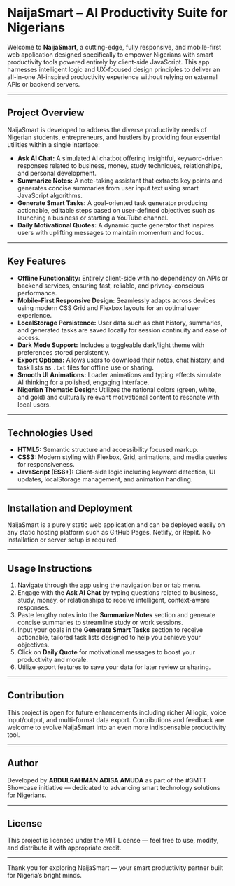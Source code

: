 # NaijaSmart – AI Productivity Suite for Nigerians

Welcome to **NaijaSmart**, a cutting-edge, fully responsive, and mobile-first web application designed specifically to empower Nigerians with smart productivity tools powered entirely by client-side JavaScript. This app harnesses intelligent logic and UX-focused design principles to deliver an all-in-one AI-inspired productivity experience without relying on external APIs or backend servers.

---

## Project Overview

NaijaSmart is developed to address the diverse productivity needs of Nigerian students, entrepreneurs, and hustlers by providing four essential utilities within a single interface:

- **Ask AI Chat:** A simulated AI chatbot offering insightful, keyword-driven responses related to business, money, study techniques, relationships, and personal development.
- **Summarize Notes:** A note-taking assistant that extracts key points and generates concise summaries from user input text using smart JavaScript algorithms.
- **Generate Smart Tasks:** A goal-oriented task generator producing actionable, editable steps based on user-defined objectives such as launching a business or starting a YouTube channel.
- **Daily Motivational Quotes:** A dynamic quote generator that inspires users with uplifting messages to maintain momentum and focus.

---

## Key Features

- **Offline Functionality:** Entirely client-side with no dependency on APIs or backend services, ensuring fast, reliable, and privacy-conscious performance.
- **Mobile-First Responsive Design:** Seamlessly adapts across devices using modern CSS Grid and Flexbox layouts for an optimal user experience.
- **LocalStorage Persistence:** User data such as chat history, summaries, and generated tasks are saved locally for session continuity and ease of access.
- **Dark Mode Support:** Includes a toggleable dark/light theme with preferences stored persistently.
- **Export Options:** Allows users to download their notes, chat history, and task lists as `.txt` files for offline use or sharing.
- **Smooth UI Animations:** Loader animations and typing effects simulate AI thinking for a polished, engaging interface.
- **Nigerian Thematic Design:** Utilizes the national colors (green, white, and gold) and culturally relevant motivational content to resonate with local users.

---

## Technologies Used

- **HTML5:** Semantic structure and accessibility focused markup.
- **CSS3:** Modern styling with Flexbox, Grid, animations, and media queries for responsiveness.
- **JavaScript (ES6+):** Client-side logic including keyword detection, UI updates, localStorage management, and animation handling.

---

## Installation and Deployment

NaijaSmart is a purely static web application and can be deployed easily on any static hosting platform such as GitHub Pages, Netlify, or Replit. No installation or server setup is required.

---

## Usage Instructions

1. Navigate through the app using the navigation bar or tab menu.
2. Engage with the **Ask AI Chat** by typing questions related to business, study, money, or relationships to receive intelligent, context-aware responses.
3. Paste lengthy notes into the **Summarize Notes** section and generate concise summaries to streamline study or work sessions.
4. Input your goals in the **Generate Smart Tasks** section to receive actionable, tailored task lists designed to help you achieve your objectives.
5. Click on **Daily Quote** for motivational messages to boost your productivity and morale.
6. Utilize export features to save your data for later review or sharing.

---

## Contribution

This project is open for future enhancements including richer AI logic, voice input/output, and multi-format data export. Contributions and feedback are welcome to evolve NaijaSmart into an even more indispensable productivity tool.

---

## Author

Developed by **ABDULRAHMAN ADISA AMUDA** as part of the #3MTT Showcase initiative — dedicated to advancing smart technology solutions for Nigerians.

---

## License

This project is licensed under the MIT License — feel free to use, modify, and distribute it with appropriate credit.

---

Thank you for exploring NaijaSmart — your smart productivity partner built for Nigeria’s bright minds.
